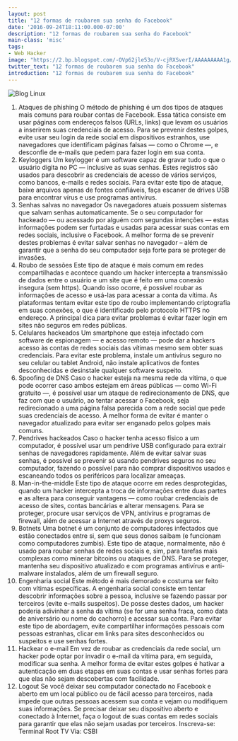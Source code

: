 ```yaml
---
layout: post
title: "12 formas de roubarem sua senha do Facebook"
date: '2016-09-24T18:11:00.000-07:00'
description: "12 formas de roubarem sua senha do Facebook"
main-class: 'misc'
tags:
- Web Hacker
image: "https://2.bp.blogspot.com/-OVp62jle53o/V-cjRXSverI/AAAAAAAAA1g/cZbpxxSeZGQZS4hIpCHYImmwHNQh4jYGwCLcB/s72-c/12%2Bformas%2Bde%2Broubarem%2Bsua%2Bsenha%2Bdo%2BFacebook.jpg"
twitter_text: "12 formas de roubarem sua senha do Facebook"
introduction: "12 formas de roubarem sua senha do Facebook"
---
```

![Blog Linux](https://2.bp.blogspot.com/-OVp62jle53o/V-cjRXSverI/AAAAAAAAA1g/cZbpxxSeZGQZS4hIpCHYImmwHNQh4jYGwCLcB/s320/12%2Bformas%2Bde%2Broubarem%2Bsua%2Bsenha%2Bdo%2BFacebook.jpg "Blog Linux")
1. Ataques de phishing
O  método de phishing é um dos tipos de ataques mais comuns para roubar  contas de Facebook. Essa tática consiste em usar páginas com endereços  falsos (URLs, links) que levam os usuários a inserirem suas credenciais  de acesso. Para se prevenir destes golpes, evite usar seu login da rede  social em dispositivos estranhos, use navegadores que identificam  páginas falsas — como o Chrome —, e desconfie de e-mails que pedem para  fazer login em sua conta.
2. Keyloggers
Um  keylogger é um software capaz de gravar tudo o que o usuário digita no  PC — inclusive as suas senhas. Estes registros são usados para descobrir  as credenciais de acesso de vários serviços, como bancos, e-mails e  redes sociais. Para evitar este tipo de ataque, baixe arquivos apenas de  fontes confiáveis, faça escaner de drives USB para encontrar vírus e  use programas antivírus.
3. Senhas salvas no navegador
Os  navegadores atuais possuem sistemas que salvam senhas automaticamente.  Se o seu computador for hackeado — ou acessado por alguém com segundas  intenções — estas informações podem ser furtadas e usadas para acessar  suas contas em redes sociais, inclusive o Facebook. A melhor forma de se  prevenir destes problemas é evitar salvar senhas no navegador – além de  garantir que a senha do seu computador seja forte para se proteger de  invasões.
4. Roubo de sessões
Este  tipo de ataque é mais comum em redes compartilhadas e acontece quando  um hacker intercepta a transmissão de dados entre o usuário e um site  que é feito em uma conexão insegura (sem https). Quando isso ocorre, é  possível roubar as informações de acesso e usá-las para acessar a conta  da vítima. As plataformas tentam evitar este tipo de roubo implementando  criptografia em suas conexões, o que é identificado pelo protocolo  HTTPS no endereço. A principal dica para evitar problemas é evitar fazer  login em sites não seguros em redes públicas.
5. Celulares hackeados
Um  smartphone que esteja infectado com software de espionagem — e acesso  remoto — pode dar a hackers acesso às contas de redes sociais das  vítimas mesmo sem obter suas credenciais. Para evitar este problema,  instale um antivírus seguro no seu celular ou tablet Android, não  instale aplicativos de fontes desconhecidas e desinstale qualquer  software suspeito.
6. Spoofing de DNS
Caso  o hacker esteja na mesma rede da vítima, o que pode ocorrer caso ambos  estejam em áreas públicas — como Wi-Fi gratuito —, é possível usar um  ataque de redirecionamento de DNS, que faz com que o usuário, ao tentar  acessar o Facebook, seja redirecionado a uma página falsa parecida com a  rede social que pede suas credenciais de acesso. A melhor forma de  evitar é manter o navegador atualizado para evitar ser enganado pelos  golpes mais comuns.
7. Pendrives hackeados
Caso  o hacker tenha acesso físico a um computador, é possível usar um  pendrive USB configurado para extrair senhas de navegadores rapidamente.  Além de evitar salvar suas senhas, é possível se prevenir só usando  pendrives seguros no seu computador, fazendo o possível para não comprar  dispositivos usados e escaneando todos os periféricos para localizar  ameaças.
8. Man-in-the-middle
Este  tipo de ataque ocorre em redes desprotegidas, quando um hacker  intercepta a troca de informações entre duas partes e as altera para  conseguir vantagens — como roubar credenciais de acesso de sites, contas  bancárias e alterar mensagens. Para se proteger, procure usar serviços  de VPN, antivírus e programas de firewall, além de acessar a Internet  através de proxys seguros.
9. Botnets
Uma  botnet é um conjunto de computadores infectados que estão conectados  entre si, sem que seus donos saibam (e funcionam como computadores  zumbis). Este tipo de ataque, normalmente, não é usado para roubar  senhas de redes sociais e, sim, para tarefas mais complexas como minerar  bitcoins ou ataques de DNS. Para se proteger, mantenha seu dispositivo  atualizado e com programas antivírus e anti-malware instalados, além de  um firewall seguro.
10. Engenharia social
Este  método é mais demorado e costuma ser feito com vítimas específicas. A  engenharia social consiste em tentar descobrir informações sobre a  pessoa, inclusive se fazendo passar por terceiros (evite e-mails  suspeitos). De posse destes dados, um hacker poderia adivinhar a senha  da vítima (se for uma senha fraca, como data de aniversário ou nome do  cachorro) e acessar sua conta. Para evitar este tipo de abordagem, evite  compartilhar informações pessoais com pessoas estranhas, clicar em  links para sites desconhecidos ou suspeitos e use senhas fortes.
11. Hackear o e-mail
Em  vez de roubar as credenciais da rede social, um hacker pode optar por  invadir o e-mail da vítima para, em seguida, modificar sua senha. A  melhor forma de evitar estes golpes é hativar a autenticação em duas  etapas em suas contas e usar senhas fortes para que elas não sejam  descobertas com facilidade.
12. Logout
Se  você deixar seu computador conectado no Facebook e aberto em um local  público ou de fácil acesso para terceiros, nada impede que outras  pessoas acessem sua conta e vejam ou modifiquem suas informações. Se  precisar deixar seu dispositivo aberto e conectado à Internet, faça o  logout de suas contas em redes sociais para garantir que elas não sejam  usadas por terceiros.
Inscreva-se: Terminal Root TV 
Via: CSBI
